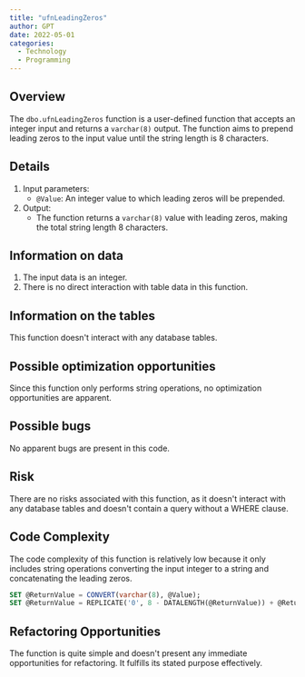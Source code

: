 ```yaml
---
title: "ufnLeadingZeros"
author: GPT
date: 2022-05-01
categories:
  - Technology
  - Programming
---
```


## Overview
The `dbo.ufnLeadingZeros` function is a user-defined function that accepts an integer input and returns a `varchar(8)` output. The function aims to prepend leading zeros to the input value until the string length is 8 characters.

## Details
1. Input parameters:
   * `@Value`: An integer value to which leading zeros will be prepended.
2. Output: 
   * The function returns a `varchar(8)` value with leading zeros, making the total string length 8 characters.

## Information on data
1. The input data is an integer.
2. There is no direct interaction with table data in this function.

## Information on the tables
This function doesn't interact with any database tables.

## Possible optimization opportunities
Since this function only performs string operations, no optimization opportunities are apparent.

## Possible bugs
No apparent bugs are present in this code.

## Risk
There are no risks associated with this function, as it doesn't interact with any database tables and doesn't contain a query without a WHERE clause.

## Code Complexity
The code complexity of this function is relatively low because it only includes string operations converting the input integer to a string and concatenating the leading zeros.

```sql
SET @ReturnValue = CONVERT(varchar(8), @Value);
SET @ReturnValue = REPLICATE('0', 8 - DATALENGTH(@ReturnValue)) + @ReturnValue;
```

## Refactoring Opportunities
The function is quite simple and doesn't present any immediate opportunities for refactoring. It fulfills its stated purpose effectively.